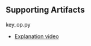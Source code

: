 
## Supporting Artifacts
key_op.py
- [Explanation video](https://drive.google.com/drive/folders/1QxoHVAgektEhHyFzOWm7p8GJVuXBWMyp)
